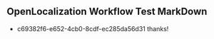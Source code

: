 ## OpenLocalization Workflow Test MarkDown
* c69382f6-e652-4cb0-8cdf-ec285da56d31 
thanks!<!--HONumber=Mar16_HO4-->
